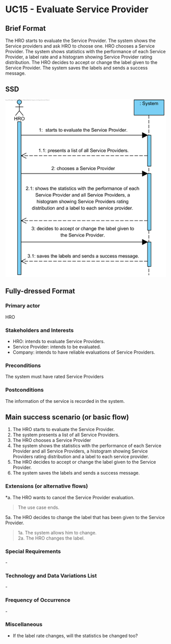 # UC15 - Evaluate Service Provider

## Brief Format

The HRO starts to evaluate the Service Provider. The system shows the Service providers and ask HRO to choose one. HRO chooses a Service Provider. The system shows statistics with the performance of each Service Provider, a label rate and a histogram showing Service Provider rating distribution. The HRO decides to accept or change the label given to the Service Provider. The system saves the labels and sends a success message.

## SSD

![SSD_UC15.png](SSD_UC15.png)
## Fully-dressed Format

### Primary actor

HRO

### Stakeholders and Interests

* HRO: intends to evaluate Service Providers.
* Service Provider: intends to be evaluated.
* Company: intends to have reliable evaluations of Service Providers.

### Preconditions
The system must have rated Service Providers

### Postconditions
The information of the service is recorded in the system.

## Main success scenario (or basic flow)

1. The HRO starts to evaluate the Service Provider.
2. The system presents a list of all Service Providers.
3. The HRO chooses a Service Provider
4. The system shows the statistics with the performance of each Service Provider and all Service Providers, a histogram showing Service Providers rating distribution and a label to each service provider.
5. The HRO decides to accept or change the label given to the Service Provider.
6. The system saves the labels and sends a success message.

### Extensions (or alternative flows)

*a. The HRO wants to cancel the Service Provider evaluation.
> The use case ends.

5a. The HRO decides to change the label that has been given to the Service Provider.
> 1a. The system allows him to change.           
> 2a. The HRO changes the label.

### Special Requirements
\-

### Technology and Data Variations List
\-

### Frequency of Occurrence
\-

### Miscellaneous

* If the label rate changes, will the statistics be changed too?

